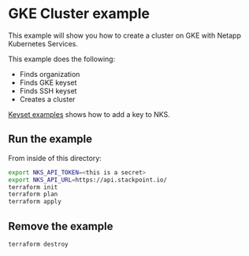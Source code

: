 # GKE Cluster example

This example will show you how to create a cluster on GKE with Netapp Kubernetes Services.

This example does the following:
- Finds organization
- Finds GKE keyset
- Finds SSH keyset
- Creates a cluster

[Keyset examples](/examples/keysets) shows how to add a key to NKS.

## Run the example

From inside of this directory:

```bash
export NKS_API_TOKEN=<this is a secret>
export NKS_API_URL=https://api.stackpoint.io/
terraform init
terraform plan
terraform apply
```

## Remove the example

```bash
terraform destroy
